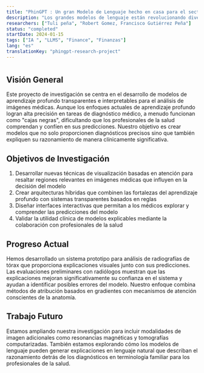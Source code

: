 ```yaml
---
title: "PhinGPT : Un gran Modelo de Lenguaje hecho en casa para el sector Financiero"
description: "Los grandes modelos de lenguaje están revolucionando diversos campos del conocimiento. Este trabajo busco entrenar un modelo especializado para el sector financiero optimizando costos computacionales con un entrenamiento óptimo. Presentamos Qlora, un método de fine-tuning que reduce costos computaciones. Evaluamos el rendimiento del modelo entrenado con este método y lo comparamos con el modelo original, en las tareas de análisis de  y reconocimiento de entidades nombradas ( NER )" 
researchers: ["Tuli peña", "Robert Gomez, Francisco Gutiérrez Peña"]
status: "completed"
startDate: 2024-01-15
tags: ["IA ", "LLMS", "Finance", "Finanzas"]
lang: "es"
translationKey: "phingpt-research-project"
---
```

<!-- El translationKey es un campo que se utiliza en sitios multilingües para vincular contenido que es el mismo pero en diferentes idiomas -->

# 

## Visión General

Este proyecto de investigación se centra en el desarrollo de modelos de aprendizaje profundo transparentes e interpretables para el análisis de imágenes médicas. Aunque los enfoques actuales de aprendizaje profundo logran alta precisión en tareas de diagnóstico médico, a menudo funcionan como "cajas negras", dificultando que los profesionales de la salud comprendan y confíen en sus predicciones. Nuestro objetivo es crear modelos que no solo proporcionen diagnósticos precisos sino que también expliquen su razonamiento de manera clínicamente significativa.

## Objetivos de Investigación

1. Desarrollar nuevas técnicas de visualización basadas en atención para resaltar regiones relevantes en imágenes médicas que influyen en la decisión del modelo
2. Crear arquitecturas híbridas que combinen las fortalezas del aprendizaje profundo con sistemas transparentes basados en reglas
3. Diseñar interfaces interactivas que permitan a los médicos explorar y comprender las predicciones del modelo
4. Validar la utilidad clínica de modelos explicables mediante la colaboración con profesionales de la salud

## Progreso Actual

Hemos desarrollado un sistema prototipo para análisis de radiografías de tórax que proporciona explicaciones visuales junto con sus predicciones. Las evaluaciones preliminares con radiólogos muestran que las explicaciones mejoran significativamente su confianza en el sistema y ayudan a identificar posibles errores del modelo. Nuestro enfoque combina métodos de atribución basados en gradientes con mecanismos de atención conscientes de la anatomía.

## Trabajo Futuro

Estamos ampliando nuestra investigación para incluir modalidades de imagen adicionales como resonancias magnéticas y tomografías computarizadas. También estamos explorando cómo los modelos de lenguaje pueden generar explicaciones en lenguaje natural que describan el razonamiento detrás de los diagnósticos en terminología familiar para los profesionales de la salud.

